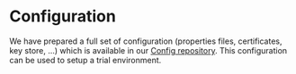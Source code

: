 <!--
SPDX-FileCopyrightText: Contributors to the GXF project

SPDX-License-Identifier: Apache-2.0
-->

# Configuration

We have prepared a full set of configuration \(properties files, certificates, key store, ...\) which is available in our [Config repository](https://github.com/OSGP/Config). This configuration can be used to setup a trial environment.

